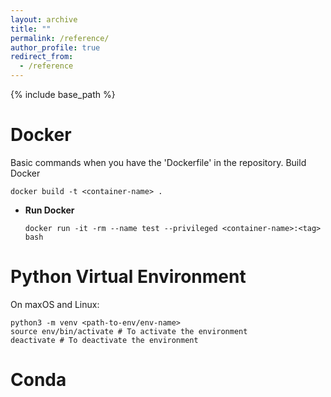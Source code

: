 ```yaml
---
layout: archive
title: ""
permalink: /reference/
author_profile: true
redirect_from:
  - /reference
---
```


{% include base_path %}

Docker
======
Basic commands when you have the 'Dockerfile' in the repository.
Build Docker
~~~
docker build -t <container-name> .
~~~
* <b>Run Docker</b>
    ~~~
    docker run -it -rm --name test --privileged <container-name>:<tag> bash
    ~~~

Python Virtual Environment
======
On maxOS and Linux:
~~~
python3 -m venv <path-to-env/env-name>
source env/bin/activate # To activate the environment
deactivate # To deactivate the environment
~~~

Conda
======


